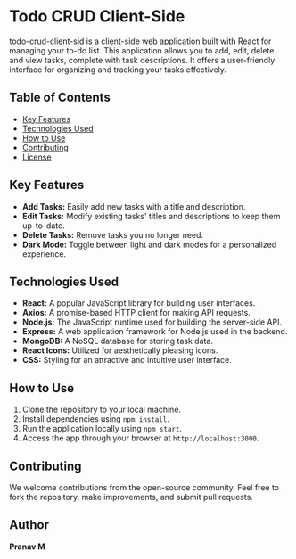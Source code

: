 # Todo CRUD Client-Side

todo-crud-client-sid is a client-side web application built with React for managing your to-do list. This application allows you to add, edit, delete, and view tasks, complete with task descriptions. It offers a user-friendly interface for organizing and tracking your tasks effectively.

## Table of Contents

- [Key Features](#key-features)
- [Technologies Used](#technologies-used)
- [How to Use](#how-to-use)
- [Contributing](#contributing)
- [License](#license)

## Key Features

- **Add Tasks:** Easily add new tasks with a title and description.
- **Edit Tasks:** Modify existing tasks' titles and descriptions to keep them up-to-date.
- **Delete Tasks:** Remove tasks you no longer need.
- **Dark Mode:** Toggle between light and dark modes for a personalized experience.

## Technologies Used

- **React:** A popular JavaScript library for building user interfaces.
- **Axios:** A promise-based HTTP client for making API requests.
- **Node.js:** The JavaScript runtime used for building the server-side API.
- **Express:** A web application framework for Node.js used in the backend.
- **MongoDB:** A NoSQL database for storing task data.
- **React Icons:** Utilized for aesthetically pleasing icons.
- **CSS:** Styling for an attractive and intuitive user interface.

## How to Use

1. Clone the repository to your local machine.
2. Install dependencies using `npm install`.
3. Run the application locally using `npm start`.
4. Access the app through your browser at `http://localhost:3000`.

## Contributing

We welcome contributions from the open-source community. Feel free to fork the repository, make improvements, and submit pull requests.

## Author

**Pranav M**

